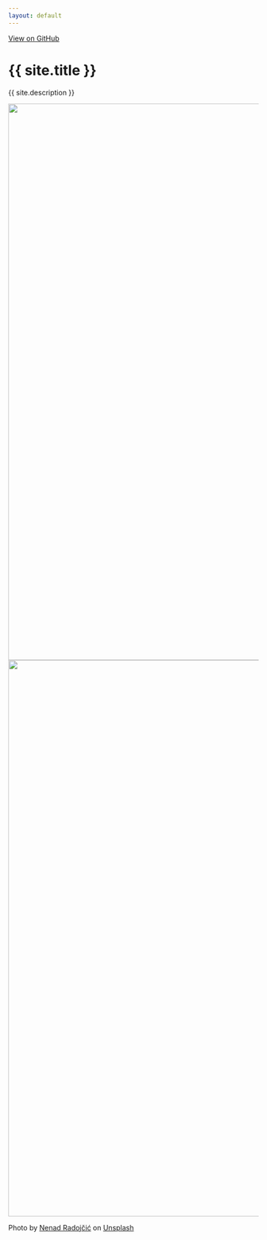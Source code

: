 ```yaml
---
layout: default
---
```

<div class="github-buttons">
  <a class="github-button" href="https://github.com/stamat/compare-images-slider" data-size="large" aria-label="Download stamat/compare-images-slider on GitHub">View on GitHub</a>
</div>

<div class="container mb-64">
  <h1>{{ site.title }}</h1>
  <p class="p1">{{ site.description }}</p>

  <div class="js-compare-images-slider compare-images-slider">
    <img width="1680" height="1120" src="{{ relativePathPrefix }}dist/assets/img.jpg" loading="lazy" alt="">
    <div class="frame">
      <img width="1680" height="1120" src="{{ relativePathPrefix }}dist/assets/img-alt.jpg" loading="lazy" alt="">
    </div>
    <span class="handle"></span>
  </div>

  <script>
    const slider = document.querySelector('.js-compare-images-slider');
    const options = {
      inertia: true,
      bounce: true,
    }

    if (window.CompareImagesSlider) {
      const compareImagesSlider = new CompareImagesSlider(slider, options);
    } else {
      document.addEventListener('CompareImagesSliderLoaded', function() {
        const compareImagesSlider = new CompareImagesSlider(slider, options);
      }); 
    }
  </script>

  Photo by <a href="https://unsplash.com/@necone?utm_content=creditCopyText&utm_medium=referral&utm_source=unsplash">Nenad Radojčić</a> on <a href="https://unsplash.com/photos/gray-concrete-building-under-white-sky-during-daytime-JBm5eNo6B4E?utm_content=creditCopyText&utm_medium=referral&utm_source=unsplash">Unsplash</a>
</div>
  
